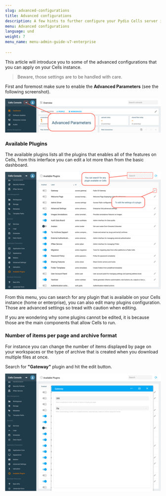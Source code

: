 ```yaml
---
slug: advanced-configurations
title: Advanced configurations
description: A few hints to further configure your Pydio Cells server instance.
menu: Advanced configurations
language: und
weight: 7
menu_name: menu-admin-guide-v7-enterprise

---
```

This article will introduce you to some of the advanced configurations that you can apply on your Cells instance.

> Beware, those settings are to be handled with care.

First and foremost make sure to enable the **Advanced Parameters** (see the following screenshot).

![](../images/enable_advanced_parameters.png)

### Available Plugins

The available plugins lists all the plugins that enables all of the features on Cells, from this interface you can edit a lot more than from the basic dashboard.

![](../images/7_miscellaneous/advanced_configurations/available_plugins.png)

From this menu, you can search for any plugin that is available on your Cells instance (home or enterprise), you can also edit many plugins configuration.
Those are advanced settings so tread with caution when editing.

If you are wondering why some plugins cannot be edited, it is because those are the main components that allow Cells to run.


### Number of items per page and archive format

For instance you can change the number of items displayed by page on your workspaces or the type of archive that is created when you download multiple files at once.

Search for **"Gateway"** plugin and hit the edit button.

![](../images/7_miscellaneous/advanced_configurations/gateway_plugin.png)
